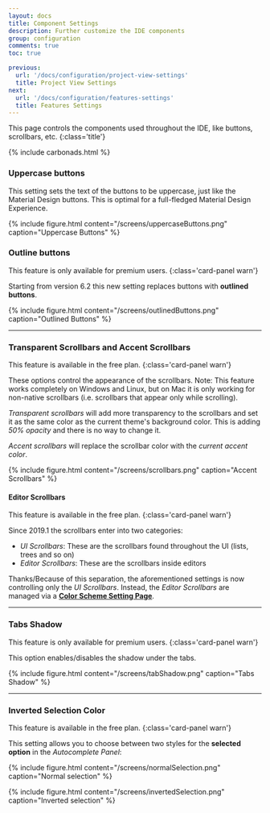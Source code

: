 ```yaml
---
layout: docs
title: Component Settings
description: Further customize the IDE components
group: configuration
comments: true
toc: true

previous:
  url: '/docs/configuration/project-view-settings'
  title: Project View Settings
next:
  url: '/docs/configuration/features-settings'
  title: Features Settings
---
```


This page controls the components used throughout the IDE, like buttons, scrollbars, etc.
{:class='title'}

{% include carbonads.html %}

### Uppercase buttons

This setting sets the text of the buttons to be uppercase, just like the Material Design buttons. This is optimal for a full-fledged Material Design Experience.

{% include figure.html content="/screens/uppercaseButtons.png" caption="Uppercase Buttons" %}

### Outline buttons

This feature is only available for premium users.
{:class='card-panel warn'}

Starting from version 6.2 this new setting replaces buttons with **outlined buttons**.

{% include figure.html content="/screens/outlinedButtons.png" caption="Outlined Buttons" %}

-----
### Transparent Scrollbars and Accent Scrollbars

This feature is available in the free plan.
{:class='card-panel warn'}

These options control the appearance of the scrollbars. Note: This feature works completely on Windows and Linux, but on Mac it is only working for non-native scrollbars (i.e. scrollbars that appear only while scrolling).

*Transparent scrollbars* will add more transparency to the scrollbars and set it as the same color as the current theme's background color. This is adding _50% opacity_ and there is no way to change it.

*Accent scrollbars* will replace the scrollbar color with the _current accent color_.

{% include figure.html content="/screens/scrollbars.png" caption="Accent Scrollbars" %}

#### Editor Scrollbars

This feature is available in the free plan.
{:class='card-panel warn'}

Since 2019.1 the scrollbars enter into two categories:
* _UI Scrollbars_: These are the scrollbars found throughout the UI (lists, trees and so on)
* _Editor Scrollbars_: These are the scrollbars inside editors

Thanks/Because of this separation, the aforementioned settings is now controlling only the _UI Scrollbars_. Instead, the _Editor Scrollbars_ are managed via a [**Color Scheme Setting Page**](/docs/configuration/scrollbars.md#important-information).

---
### Tabs Shadow

This feature is only available for premium users.
{:class='card-panel warn'}

This option enables/disables the shadow under the tabs.

{% include figure.html content="/screens/tabShadow.png" caption="Tabs Shadow" %}

---

### Inverted Selection Color

This feature is available in the free plan.
{:class='card-panel warn'}

This setting allows you to choose between two styles for the **selected option** in the *Autocomplete Panel*:

{% include figure.html content="/screens/normalSelection.png" caption="Normal selection" %}

{% include figure.html content="/screens/invertedSelection.png" caption="Inverted selection" %}

